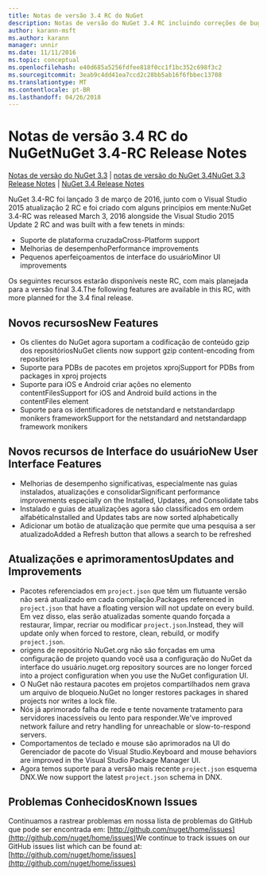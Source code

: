 ```yaml
---
title: Notas de versão 3.4 RC do NuGet
description: Notas de versão do NuGet 3.4 RC incluindo correções de bugs, problemas conhecidos, recursos adicionados e DCRs.
author: karann-msft
ms.author: karann
manager: unnir
ms.date: 11/11/2016
ms.topic: conceptual
ms.openlocfilehash: e40d685a5256fdfee818f0cc1f1bc352c698f3c2
ms.sourcegitcommit: 3eab9c4dd41ea7ccd2c28bb5ab16f6fbbec13708
ms.translationtype: MT
ms.contentlocale: pt-BR
ms.lasthandoff: 04/26/2018
---
```

# <a name="nuget-34-rc-release-notes"></a><span data-ttu-id="c9afd-103">Notas de versão 3.4 RC do NuGet</span><span class="sxs-lookup"><span data-stu-id="c9afd-103">NuGet 3.4-RC Release Notes</span></span>

<span data-ttu-id="c9afd-104">[Notas de versão do NuGet 3.3](../release-notes/nuget-3.3.md) | [notas de versão do NuGet 3.4](../release-notes/nuget-3.4.md)</span><span class="sxs-lookup"><span data-stu-id="c9afd-104">[NuGet 3.3 Release Notes](../release-notes/nuget-3.3.md) | [NuGet 3.4 Release Notes](../release-notes/nuget-3.4.md)</span></span>

<span data-ttu-id="c9afd-105">NuGet 3.4-RC foi lançado 3 de março de 2016, junto com o Visual Studio 2015 atualização 2 RC e foi criado com alguns princípios em mente:</span><span class="sxs-lookup"><span data-stu-id="c9afd-105">NuGet 3.4-RC was released March 3, 2016 alongside the Visual Studio 2015 Update 2 RC and was built with a few tenets in minds:</span></span>

* <span data-ttu-id="c9afd-106">Suporte de plataforma cruzada</span><span class="sxs-lookup"><span data-stu-id="c9afd-106">Cross-Platform support</span></span>
* <span data-ttu-id="c9afd-107">Melhorias de desempenho</span><span class="sxs-lookup"><span data-stu-id="c9afd-107">Performance improvements</span></span>
* <span data-ttu-id="c9afd-108">Pequenos aperfeiçoamentos de interface do usuário</span><span class="sxs-lookup"><span data-stu-id="c9afd-108">Minor UI improvements</span></span>

<span data-ttu-id="c9afd-109">Os seguintes recursos estarão disponíveis neste RC, com mais planejada para a versão final 3.4.</span><span class="sxs-lookup"><span data-stu-id="c9afd-109">The following features are available in this RC, with more planned for the 3.4 final release.</span></span>

## <a name="new-features"></a><span data-ttu-id="c9afd-110">Novos recursos</span><span class="sxs-lookup"><span data-stu-id="c9afd-110">New Features</span></span>

* <span data-ttu-id="c9afd-111">Os clientes do NuGet agora suportam a codificação de conteúdo gzip dos repositórios</span><span class="sxs-lookup"><span data-stu-id="c9afd-111">NuGet clients now support gzip content-encoding from repositories</span></span>
* <span data-ttu-id="c9afd-112">Suporte para PDBs de pacotes em projetos xproj</span><span class="sxs-lookup"><span data-stu-id="c9afd-112">Support for PDBs from packages in xproj projects</span></span>
* <span data-ttu-id="c9afd-113">Suporte para iOS e Android criar ações no elemento contentFiles</span><span class="sxs-lookup"><span data-stu-id="c9afd-113">Support for iOS and Android build actions in the contentFiles element</span></span>
* <span data-ttu-id="c9afd-114">Suporte para os identificadores de netstandard e netstandardapp monikers framework</span><span class="sxs-lookup"><span data-stu-id="c9afd-114">Support for the netstandard and netstandardapp framework monikers</span></span>

## <a name="new-user-interface-features"></a><span data-ttu-id="c9afd-115">Novos recursos de Interface do usuário</span><span class="sxs-lookup"><span data-stu-id="c9afd-115">New User Interface Features</span></span>

* <span data-ttu-id="c9afd-116">Melhorias de desempenho significativas, especialmente nas guias instalados, atualizações e consolidar</span><span class="sxs-lookup"><span data-stu-id="c9afd-116">Significant performance improvements especially on the Installed, Updates, and Consolidate tabs</span></span>
* <span data-ttu-id="c9afd-117">Instalado e guias de atualizações agora são classificados em ordem alfabética</span><span class="sxs-lookup"><span data-stu-id="c9afd-117">Installed and Updates tabs are now sorted alphabetically</span></span>
* <span data-ttu-id="c9afd-118">Adicionar um botão de atualização que permite que uma pesquisa a ser atualizado</span><span class="sxs-lookup"><span data-stu-id="c9afd-118">Added a Refresh button that allows a search to be refreshed</span></span>

## <a name="updates-and-improvements"></a><span data-ttu-id="c9afd-119">Atualizações e aprimoramentos</span><span class="sxs-lookup"><span data-stu-id="c9afd-119">Updates and Improvements</span></span>

* <span data-ttu-id="c9afd-120">Pacotes referenciados em `project.json` que têm um flutuante versão não será atualizado em cada compilação.</span><span class="sxs-lookup"><span data-stu-id="c9afd-120">Packages referenced in `project.json` that have a floating version will not update on every build.</span></span> <span data-ttu-id="c9afd-121">Em vez disso, elas serão atualizadas somente quando forçada a restaurar, limpar, recriar ou modificar `project.json`.</span><span class="sxs-lookup"><span data-stu-id="c9afd-121">Instead, they will update only when forced to restore, clean, rebuild, or modify `project.json`.</span></span>
* <span data-ttu-id="c9afd-122">origens de repositório NuGet.org não são forçadas em uma configuração de projeto quando você usa a configuração do NuGet da interface do usuário.</span><span class="sxs-lookup"><span data-stu-id="c9afd-122">nuget.org repository sources are no longer forced into a project configuration when you use the NuGet configuration UI.</span></span>
* <span data-ttu-id="c9afd-123">O NuGet não restaura pacotes em projetos compartilhados nem grava um arquivo de bloqueio.</span><span class="sxs-lookup"><span data-stu-id="c9afd-123">NuGet no longer restores packages in shared projects nor writes a lock file.</span></span>
* <span data-ttu-id="c9afd-124">Nós já aprimorado falha de rede e tente novamente tratamento para servidores inacessíveis ou lento para responder.</span><span class="sxs-lookup"><span data-stu-id="c9afd-124">We've improved network failure and retry handling for unreachable or slow-to-respond servers.</span></span>
* <span data-ttu-id="c9afd-125">Comportamentos de teclado e mouse são aprimorados na UI do Gerenciador de pacote do Visual Studio.</span><span class="sxs-lookup"><span data-stu-id="c9afd-125">Keyboard and mouse behaviors are improved in the Visual Studio Package Manager UI.</span></span>
* <span data-ttu-id="c9afd-126">Agora temos suporte para a versão mais recente `project.json` esquema DNX.</span><span class="sxs-lookup"><span data-stu-id="c9afd-126">We now support the latest `project.json` schema in DNX.</span></span>

## <a name="known-issues"></a><span data-ttu-id="c9afd-127">Problemas Conhecidos</span><span class="sxs-lookup"><span data-stu-id="c9afd-127">Known Issues</span></span>

<span data-ttu-id="c9afd-128">Continuamos a rastrear problemas em nossa lista de problemas do GitHub que pode ser encontrada em: [http://github.com/nuget/home/issues](http://github.com/nuget/home/issues)</span><span class="sxs-lookup"><span data-stu-id="c9afd-128">We continue to track issues on our GitHub issues list which can be found at: [http://github.com/nuget/home/issues](http://github.com/nuget/home/issues)</span></span>
